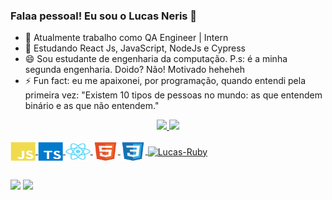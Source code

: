 ### Falaa pessoal! Eu sou o Lucas Neris 👋

- 🔭 Atualmente trabalho como QA Engineer | Intern
- 🌱 Estudando React Js, JavaScript, NodeJs e Cypress
- 😄 Sou estudante de engenharia da computação. P.s: é a minha segunda engenharia. Doido? Não! Motivado heheheh
- ⚡ Fun fact: eu me apaixonei, por programação, quando entendi pela primeira vez: "Existem 10 tipos de pessoas no mundo: as que entendem binário e as que não entendem."

<div align="center">
  <a href="https://github.com/lucasmateus-eng">
  <img height="180em" src="https://github-readme-stats.vercel.app/api?username=lucasmateus-eng&show_icons=true&theme=dark&include_all_commits=true&count_private=true"/>
  <img height="180em" src="https://github-readme-stats.vercel.app/api/top-langs/?username=lucasmateus-eng&layout=compact&langs_count=7&theme=dark"/>
</div>
  
<div style="display: inline_block"><br>
  <img align="center" alt="Lucas-Js" height="30" width="40" src="https://raw.githubusercontent.com/devicons/devicon/master/icons/javascript/javascript-plain.svg">
  <img align="center" alt="Lucas-Ts" height="30" width="40" src="https://raw.githubusercontent.com/devicons/devicon/master/icons/typescript/typescript-plain.svg">
  <img align="center" alt="Lucas-React" height="30" width="40" src="https://raw.githubusercontent.com/devicons/devicon/master/icons/react/react-original.svg">
  <img align="center" alt="Lucas-HTML" height="30" width="40" src="https://raw.githubusercontent.com/devicons/devicon/master/icons/html5/html5-original.svg">
  <img align="center" alt="Lucas-CSS" height="30" width="40" src="https://raw.githubusercontent.com/devicons/devicon/master/icons/css3/css3-original.svg">
  <img align="center" alt="Lucas-Ruby" height="30" width="40" src="https://cdn.jsdelivr.net/gh/devicons/devicon/icons/ruby/ruby-original.svg">
</div>

  ##

<div>
  <a href="https://www.linkedin.com/in/lucas-neris/" target="_blank"><img src="https://img.shields.io/badge/-LinkedIn-%230077B5?style=for-the-badge&logo=linkedin&logoColor=white" target="_blank"></a> 
  <a href = "mailto:lucas.falecomigo@gmail.com"><img src="https://img.shields.io/badge/-Gmail-%23333?style=for-the-badge&logo=gmail&logoColor=white" target="_blank"></a>
</div>
